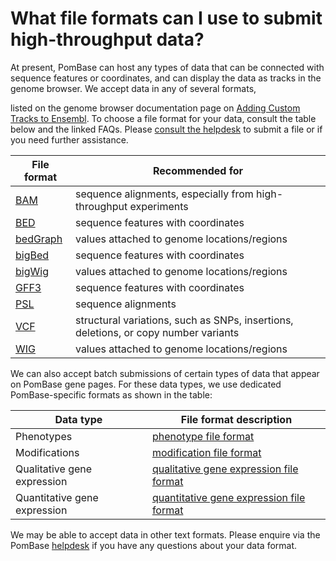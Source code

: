 # What file formats can I use to submit high-throughput data?
<!-- pombase_categories: Data submission and formats -->

At present, PomBase can host any types of data that can be connected
with sequence features or coordinates, and can display the data as
tracks in the genome browser. We 
accept data in any of several formats, 
<!-- [accept data](/submit-data/data-submission-form) in any of several formats, -->
listed on the genome browser documentation page on [Adding Custom Tracks to Ensembl](http://genomebrowser.pombase.org/info/website/upload/index.html#formats).
To choose a file format for your data, consult the table below and the
linked FAQs. Please [consult the helpdesk](mailto:helpdesk@pombase.org) to submit a file or if you need further
assistance.

File format | Recommended for
------------|----------------
[BAM](/faq/what-bam-format) | sequence alignments, especially from high-throughput experiments
[BED](/faq/what-bed-format) | sequence features with coordinates
[bedGraph](/faq/what-bedgraph-format) | values attached to genome locations/regions
[bigBed](/faq/what-bigbed-format) | sequence features with coordinates
[bigWig](/faq/what-bigwig-format) | values attached to genome locations/regions
[GFF3](/faq/what-gff) | sequence features with coordinates
[PSL](/faq/what-psl-format) | sequence alignments
[VCF](/faq/what-vcf) | structural variations, such as SNPs, insertions, deletions, or copy number variants
[WIG](/faq/what-wig-format) | values attached to genome locations/regions

We can also accept batch submissions of certain types of data that
appear on PomBase gene pages. For these data types, we use dedicated
PomBase-specific formats as shown in the table:

Data type | File format description
----------|------------------------
Phenotypes | [phenotype file format](/documentation/phenotype-data-bulk-upload-format) 
Modifications | [modification file format](/documentation/modification-bulk-upload-file-format) 
Qualitative gene expression | [qualitative gene expression file format](/documentation/qualitative-gene-expression-bulk-upload-file-format) 
Quantitative gene expression | [quantitative gene expression file format](/documentation/quantitative-gene-expression-bulk-upload-file-format) 

We may be able to accept data in other text formats. Please enquire via
the PomBase [helpdesk](mailto:helpdesk@pombase.org) if you have any questions about your data format.

